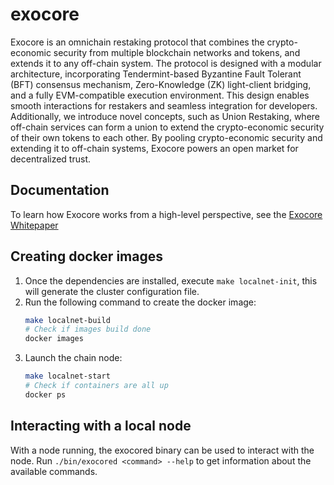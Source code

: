 # exocore

Exocore is an omnichain restaking protocol that combines the crypto-economic security from multiple blockchain networks and tokens, and extends it to any off-chain system. The protocol is designed with a modular architecture, incorporating Tendermint-based Byzantine Fault Tolerant (BFT) consensus mechanism, Zero-Knowledge (ZK) light-client bridging, and a fully EVM-compatible execution environment. This design enables smooth interactions for restakers and seamless integration for developers. Additionally, we introduce novel concepts, such as Union Restaking, where off-chain services can form a union to extend the crypto-economic security of their own tokens to each other. By pooling crypto-economic security and extending it to off-chain systems, Exocore powers an open market for decentralized trust.

## Documentation

To learn how Exocore works from a high-level perspective, see the [Exocore Whitepaper](https://t.co/A4y4YcOuEC)

## Creating docker images
1. Once the dependencies are installed, execute
`make localnet-init`, this will generate the cluster configuration file.
2. Run the following command to create the docker image:
    ```bash
    make localnet-build
    # Check if images build done
    docker images
    ```
3. Launch the chain node:
    ```bash
    make localnet-start
    # Check if containers are all up
    docker ps
    ```
## Interacting with a local node
With a node running, the exocored binary can be used to interact with the node. Run `./bin/exocored <command> --help` to get information about the available commands.